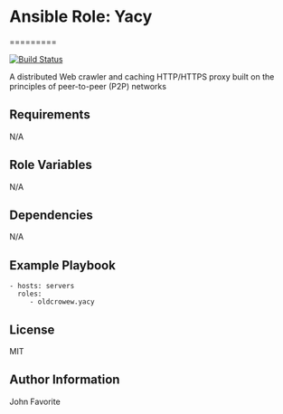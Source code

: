 # Ansible Role: Yacy
=========

[![Build Status](https://travis-ci.org/OldCrowEW/ansible-yacy.svg?branch=master)](https://travis-ci.org/OldCrowEW/ansible-yacy)

A distributed Web crawler and caching HTTP/HTTPS proxy built on the principles of peer-to-peer (P2P) networks


Requirements
------------

N/A

Role Variables
--------------

N/A

Dependencies
------------

N/A

Example Playbook
----------------

    - hosts: servers
      roles:
         - oldcrowew.yacy

License
-------

MIT

Author Information
------------------

John Favorite